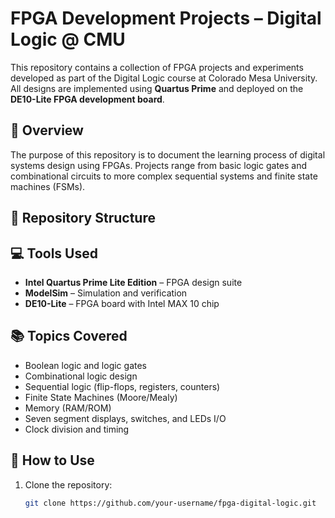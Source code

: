 # FPGA Development Projects – Digital Logic @ CMU

This repository contains a collection of FPGA projects and experiments developed as part of the Digital Logic course at Colorado Mesa University. All designs are implemented using **Quartus Prime** and deployed on the **DE10-Lite FPGA development board**.

## 🧠 Overview

The purpose of this repository is to document the learning process of digital systems design using FPGAs. Projects range from basic logic gates and combinational circuits to more complex sequential systems and finite state machines (FSMs).

## 📁 Repository Structure


## 💻 Tools Used

- **Intel Quartus Prime Lite Edition** – FPGA design suite
- **ModelSim** – Simulation and verification
- **DE10-Lite** – FPGA board with Intel MAX 10 chip

## 📚 Topics Covered

- Boolean logic and logic gates
- Combinational logic design
- Sequential logic (flip-flops, registers, counters)
- Finite State Machines (Moore/Mealy)
- Memory (RAM/ROM)
- Seven segment displays, switches, and LEDs I/O
- Clock division and timing

## 🚀 How to Use

1. Clone the repository:
   ```bash
   git clone https://github.com/your-username/fpga-digital-logic.git

